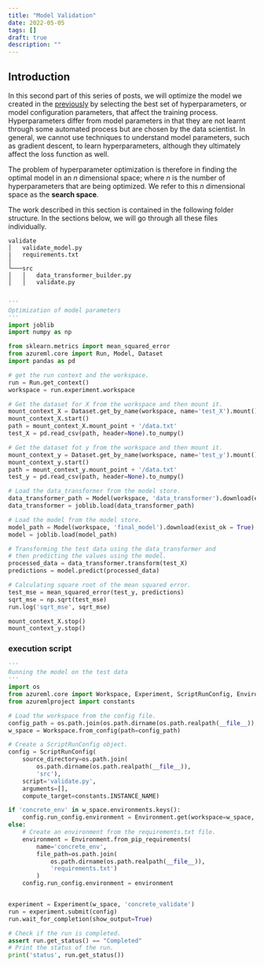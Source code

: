 ```yaml
---
title: "Model Validation"
date: 2022-05-05
tags: []
draft: true
description: ""
---
```


## Introduction

In this second part of this series of posts, we will optimize the model we created in the [previously](/post/azureml_pipeline_trainingpipeline) by selecting the best set of hyperparameters, or model configuration parameters, that affect the training process. Hyperparameters differ from model parameters in that they are not learnt through some automated process but are chosen by the data scientist. In general, we cannot use techniques to understand model parameters, such as gradient descent, to learn hyperparameters, although they ultimately affect the loss function as well.

The problem of hyperparameter optimization is therefore in finding the optimal model in an $n$ dimensional space; where $n$ is the number of hyperparameters that are being optimized. We refer to this $n$ dimensional space as the **search space**.

The work described in this section is contained in the following folder structure. In the sections below, we will go through all these files individually.

```text
validate
│   validate_model.py
|   requirements.txt
│
└───src
│   │   data_transformer_builder.py
│   │   validate.py
```

```python

'''
Optimization of model parameters
'''
import joblib
import numpy as np

from sklearn.metrics import mean_squared_error
from azureml.core import Run, Model, Dataset
import pandas as pd

# get the run context and the workspace.
run = Run.get_context()
workspace = run.experiment.workspace
```

```python
# Get the dataset for X from the workspace and then mount it.
mount_context_X = Dataset.get_by_name(workspace, name='test_X').mount()
mount_context_X.start()
path = mount_context_X.mount_point + '/data.txt'
test_X = pd.read_csv(path, header=None).to_numpy()

# Get the dataset fot y from the workspace and then mount it.
mount_context_y = Dataset.get_by_name(workspace, name='test_y').mount()
mount_context_y.start()
path = mount_context_y.mount_point + '/data.txt'
test_y = pd.read_csv(path, header=None).to_numpy()
```

```python
# Load the data_transformer from the model store.
data_transformer_path = Model(workspace, 'data_transformer').download(exist_ok = True)
data_transformer = joblib.load(data_transformer_path)

# Load the model from the model store.
model_path = Model(workspace, 'final_model').download(exist_ok = True)
model = joblib.load(model_path)
```

```python
# Transforming the test data using the data_transformer and
# then predicting the values using the model.
processed_data = data_transformer.transform(test_X)
predictions = model.predict(processed_data)

# Calculating square root of the mean squared error.
test_mse = mean_squared_error(test_y, predictions)
sqrt_mse = np.sqrt(test_mse)
run.log('sqrt_mse', sqrt_mse)

mount_context_X.stop()
mount_context_y.stop()
```

### execution script

```python
'''
Running the model on the test data
'''
import os
from azureml.core import Workspace, Experiment, ScriptRunConfig, Environment
from azuremlproject import constants

# Load the workspace from the config file.
config_path = os.path.join(os.path.dirname(os.path.realpath(__file__)), '.azureml')
w_space = Workspace.from_config(path=config_path)

# Create a ScriptRunConfig object.
config = ScriptRunConfig(
    source_directory=os.path.join(
        os.path.dirname(os.path.realpath(__file__)),
        'src'),
    script='validate.py',
    arguments=[],
    compute_target=constants.INSTANCE_NAME)

if 'concrete_env' in w_space.environments.keys():
    config.run_config.environment = Environment.get(workspace=w_space, name='concrete_env')
else:
    # Create an environment from the requirements.txt file.
    environment = Environment.from_pip_requirements(
        name='concrete_env',
        file_path=os.path.join(
            os.path.dirname(os.path.realpath(__file__)),
            'requirements.txt')
        )
    config.run_config.environment = environment


experiment = Experiment(w_space, 'concrete_validate')
run = experiment.submit(config)
run.wait_for_completion(show_output=True)

# Check if the run is completed.
assert run.get_status() == "Completed"
# Print the status of the run.
print('status', run.get_status())
```